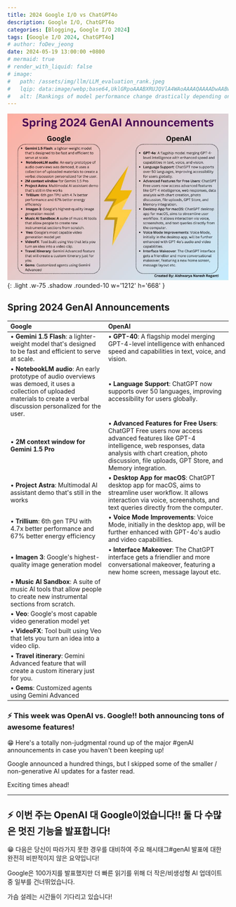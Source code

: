 ```yaml
---
title: 2024 Google I/O vs ChatGPT4o
description: Google I/O, ChatGPT4o
categories: [Blogging, Google I/O 2024]
tags: [Google I/O 2024, ChatGPT4o]
# author: foDev_jeong
date: 2024-05-19 13:00:00 +0800
# mermaid: true
# render_with_liquid: false
# image:
#   path: /assets/img/llm/LLM_evaluation_rank.jpeg
#   lqip: data:image/webp;base64,UklGRpoAAABXRUJQVlA4WAoAAAAQAAAADwAABwAAQUxQSDIAAAARL0AmbZurmr57yyIiqE8oiG0bejIYEQTgqiDA9vqnsUSI6H+oAERp2HZ65qP/VIAWAFZQOCBCAAAA8AEAnQEqEAAIAAVAfCWkAALp8sF8rgRgAP7o9FDvMCkMde9PK7euH5M1m6VWoDXf2FkP3BqV0ZYbO6NA/VFIAAAA
#   alt: [Rankings of model performance change drastically depending on which LLM is used as the judge on KILT-NQ]
---
```


![ Google vs OpenAI ](/assets/img/news/Google_vs_OpenAI.jpeg){: .light .w-75 .shadow .rounded-10 w='1212' h='668' }


## Spring 2024 GenAl Announcements


| Google            | OpenAI          |
| :--- | :--- |
| • **Gemini 1.5 Flash**: a lighter-weight model that's designed to be fast and efficient to serve at scale. | • **GPT-40**: A flagship model merging GPT-4-level intelligence with enhanced speed and capabilities in text, voice, and vision. |
| • **NotebookLM audio**: An early prototype of audio overviews was demoed, it uses a collection of uploaded materials to create a verbal discussion personalized for the user. | • **Language Support**: ChatGPT now supports over 50 languages, improving accessibility for users globally. |
| • **2M context window for Gemini 1.5 Pro** | • **Advanced Features for Free Users**: ChatGPT Free users now access advanced features like GPT-4 intelligence, web responses, data analysis with chart creation, photo discussion, file uploads, GPT Store, and Memory integration. |
| • **Project Astra**: Multimodal Al assistant demo that's still in the works | • **Desktop App for macOS**: ChatGPT desktop app for macOS, aims to streamline user workflow. It allows interaction via voice, screenshots, and text queries directly from the computer. |
| • **Trillium**: 6th gen TPU with 4.7x better performance and 67% better energy efficiency | • **Voice Mode Improvements**: Voice Mode, initially in the desktop app, will be further enhanced with GPT-4o's audio and video capabilities. |
| • **Imagen 3**: Google's highest-quality image generation model | • **Interface Makeover**: The ChatGPT interface gets a friendlier and more conversational makeover, featuring a new home screen, message layout etc. |
| • **Music Al Sandbox**: A suite of music Al tools that allow people to create new instrumental sections from scratch.| |
| • **Veo**: Google's most capable video generation model yet | |
| • **VideoFX**: Tool built using Veo that lets you turn an idea into a video clip. | |
| • **Travel itinerary**: Gemini Advanced feature that will create a custom itinerary just for you. | |
| • **Gems**: Customized agents using Gemini Advanced | |


### ⚡ This week was OpenAI vs. Google!! both announcing tons of awesome features! 

😁 Here's a totally non-judgmental round up of the major #genAI announcements in case you haven't been keeping up!

Google announced a hundred things, but I skipped some of the smaller / non-generative AI updates for a faster read. 

Exciting times ahead!




* * * 

## ⚡ 이번 주는 OpenAI 대 Google이었습니다!! 둘 다 수많은 멋진 기능을 발표합니다! 

😁 다음은 당신이 따라가지 못한 경우를 대비하여 주요 해시태그#genAI 발표에 대한 완전히 비판적이지 않은 요약입니다!

Google은 100가지를 발표했지만 더 빠른 읽기를 위해 더 작은/비생성형 AI 업데이트 중 일부를 건너뛰었습니다. 

가슴 설레는 시간들이 기다리고 있습니다!